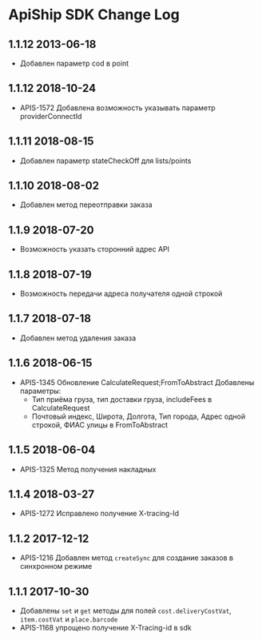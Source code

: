 ApiShip SDK Change Log
==========================

1.1.12 2013-06-18
--------------------
- Добавлен параметр cod в point

1.1.12 2018-10-24
--------------------
- APIS-1572 Добавлена возможность указывать параметр providerConnectId

1.1.11 2018-08-15
--------------------
- Добавлен параметр stateCheckOff для lists/points

1.1.10 2018-08-02
--------------------
- Добавлен метод переотправки заказа

1.1.9 2018-07-20
--------------------
- Возможность указать сторонний адрес API

1.1.8 2018-07-19
--------------------
- Возможность передачи адреса получателя одной строкой

1.1.7 2018-07-18
--------------------
- Добавлен метод удаления заказа

1.1.6 2018-06-15
--------------------
- APIS-1345 Обновление CalculateRequest;FromToAbstract
  Добавлены параметры: 
    - Тип приёма груза, тип доставки груза, includeFees в CalculateRequest
    - Почтовый индекс, Широта, Долгота, Тип города, Адрес одной строкой, ФИАС улицы в FromToAbstract

1.1.5 2018-06-04
--------------------
- APIS-1325 Метод получения накладных

1.1.4 2018-03-27
--------------------
- APIS-1272 Исправлено получение X-tracing-Id 

1.1.2 2017-12-12
--------------------
- APIS-1216 Добавлен метод `createSync` для создание заказов в синхронном режиме 

1.1.1 2017-10-30
--------------------
- Добавлены `set` и `get` методы для полей `cost.deliveryCostVat`, `item.costVat` и `place.barcode`
- APIS-1168 упрощено получение X-Tracing-id в sdk 
